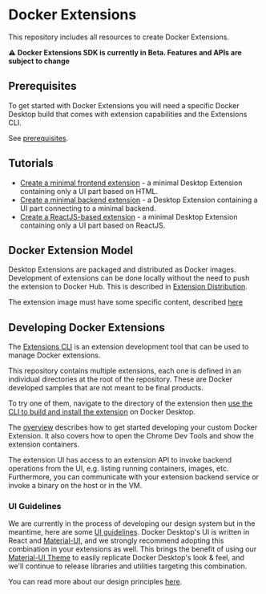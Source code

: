 # Docker Extensions

This repository includes all resources to create Docker Extensions.

:warning: **Docker Extensions SDK is currently in Beta. Features and APIs are subject to change**

## Prerequisites

To get started with Docker Extensions you will need a specific Docker Desktop build that comes with extension capabilities and the Extensions CLI.

See [prerequisites](docs/index.md#prerequisites).

## Tutorials

- [Create a minimal frontend extension](docs/tutorials/minimal-frontend-extension.md) - a minimal Desktop Extension containing only a UI part based on HTML.
- [Create a minimal backend extension](docs/tutorials/minimal-backend-extension.md) - a Desktop Extension containing a UI part connecting to a minimal backend.
- [Create a ReactJS-based extension](docs/tutorials/react-extension.md) - a minimal Desktop Extension containing only a UI part based on ReactJS.

## Docker Extension Model

Desktop Extensions are packaged and distributed as Docker images.
Development of extensions can be done locally without the need to push the extension to Docker Hub.
This is described in [Extension Distribution](docs/extensions/DISTRIBUTION.md).

The extension image must have some specific content, described [here](docs/extensions/METADATA.md)

## Developing Docker Extensions

The [Extensions CLI](docs/dev/cli/usage.md) is an extension development tool that can be used to manage Docker extensions.

This repository contains multiple extensions, each one is defined in an individual directories at the root of the repository.
These are Docker developed samples that are not meant to be final products.

To try one of them, navigate to the directory of the extension then [use the CLI to build and install the extension](docs/dev/cli/build-test-install-extension.md) on Docker Desktop.

The [overview](docs/dev/overview.md) describes how to get started developing your custom Docker Extension. It also covers how to open the Chrome Dev Tools and show the extension containers.

The extension UI has access to an extension API to invoke backend operations from the UI, e.g. listing running containers, images, etc.
Furthermore, you can communicate with your extension backend service or invoke a binary on the host or in the VM.

### UI Guidelines

We are currently in the process of developing our design system but in the meantime, here are some [UI guidelines](https://www.figma.com/file/U7pLWfEf6IQKUHLhdateBI/Docker-Design-Guidelines?node-id=1%3A28771). Docker Desktop's UI is written in React and [Material-UI](https://mui.com/), and we strongly recommend adopting this combination in your extensions as well. This brings the benefit of using our [Material-UI Theme](https://www.npmjs.com/package/@docker/docker-mui-theme) to easily replicate Docker Desktop's look & feel, and we'll continue to release libraries and utilities targeting this combination.

You can read more about our design principles [here](/docs/design/design-principles.md).
